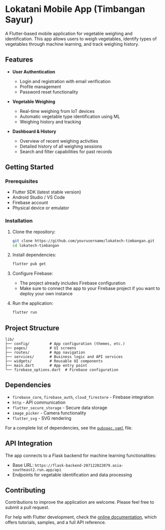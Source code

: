 # Lokatani Mobile App (Timbangan Sayur)

A Flutter-based mobile application for vegetable weighing and identification. This app allows users to weigh vegetables, identify types of vegetables through machine learning, and track weighing history.

## Features

- **User Authentication**
  - Login and registration with email verification
  - Profile management
  - Password reset functionality
  
- **Vegetable Weighing**
  - Real-time weighing from IoT devices
  - Automatic vegetable type identification using ML
  - Weighing history and tracking
  
- **Dashboard & History**
  - Overview of recent weighing activities
  - Detailed history of all weighing sessions
  - Search and filter capabilities for past records
  

## Getting Started

### Prerequisites

- Flutter SDK (latest stable version)
- Android Studio / VS Code
- Firebase account
- Physical device or emulator

### Installation

1. Clone the repository:
   ```bash
   git clone https://github.com/yourusername/lokatech-timbangan.git
   cd lokatech-timbangan
   ```

2. Install dependencies:
   ```bash
   flutter pub get
   ```

3. Configure Firebase:
   - The project already includes Firebase configuration
   - Make sure to connect the app to your Firebase project if you want to deploy your own instance

4. Run the application:
   ```bash
   flutter run
   ```

## Project Structure

```
lib/
├── config/         # App configuration (themes, etc.)
├── pages/          # UI screens
├── routes/         # App navigation
├── services/       # Business logic and API services
├── widgets/        # Reusable UI components
├── main.dart       # App entry point
└── firebase_options.dart  # Firebase configuration
```

## Dependencies

- `firebase_core`, `firebase_auth`, `cloud_firestore` - Firebase integration
- `http` - API communication
- `flutter_secure_storage` - Secure data storage
- `image_picker` - Camera functionality
- `flutter_svg` - SVG rendering

For a complete list of dependencies, see the [`pubspec.yaml`](pubspec.yaml) file.

## API Integration

The app connects to a Flask backend for machine learning functionalities:
- Base URL: `https://flask-backend-207122022079.asia-southeast2.run.app/api`
- Endpoints for vegetable identification and data processing

## Contributing

Contributions to improve the application are welcome. Please feel free to submit a pull request.


For help with Flutter development, check the [online documentation](https://docs.flutter.dev/), which offers tutorials, samples, and a full API reference.